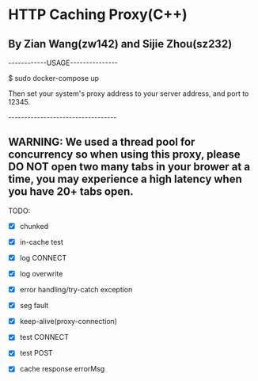 # HTTP Caching Proxy(C++)
## By Zian Wang(zw142) and Sijie Zhou(sz232)
 
------------USAGE---------------

$ sudo docker-compose up

Then set your system's proxy address to your server address, and port to 12345.

\----------------------------------

## WARNING: We used a thread pool for concurrency so when using this proxy, please DO NOT open two many tabs in your brower at a time, you may experience a high latency when you have 20+ tabs open.


TODO:


- [X] chunked
- [X] in-cache test
- [X] log CONNECT
- [X] log overwrite
- [X] error handling/try-catch exception
- [X] seg fault
- [X] keep-alive(proxy-connection)
- [X] test CONNECT
- [X] test POST
- [X] cache response errorMsg

